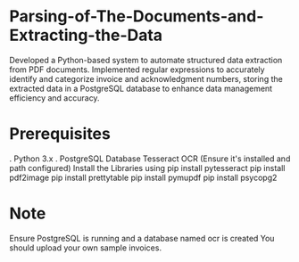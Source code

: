 # Parsing-of-The-Documents-and-Extracting-the-Data
Developed a Python-based system to automate structured data extraction from PDF documents. Implemented regular expressions to accurately identify and categorize invoice and acknowledgment numbers, storing the extracted data in a PostgreSQL database to enhance data management efficiency and accuracy.

# Prerequisites
. Python 3.x
. PostgreSQL Database
Tesseract OCR (Ensure it's installed and path configured)
Install the Libraries using 
pip install pytesseract
pip install pdf2image
pip install prettytable
pip install pymupdf
pip install psycopg2 

# Note
Ensure PostgreSQL is running and a database named ocr is created
You should upload your own sample invoices.
